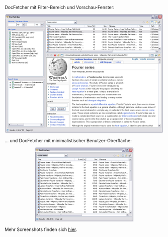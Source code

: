 DocFetcher mit Filter-Bereich und Vorschau-Fenster:

<div style="text-align: center;">
	<img style="width: 500px; height: 375px;" alt="" src="../all/xp_all.png">
</div>

... und DocFetcher mit minimalistischer Benutzer-Oberfläche:

<div style="text-align: center;">
	<img style="width: 313px; height: 234px;" alt="" src="../all/xp_simple.png">
</div>

Mehr Screenshots finden sich [hier](https://sourceforge.net/project/screenshots.php?group_id=197779).

